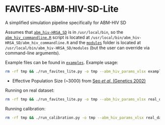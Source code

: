 # FAVITES-ABM-HIV-SD-Lite
A simplified simulation pipeline specifically for ABM-HIV SD

Assumes that [`abm_hiv-HRSA_SD`](https://github.com/mathematica-pub/abm_hiv/tree/HRSA_SD) is in `/usr/local/bin`, so the [`abm_hiv_commandline.R`](https://github.com/mathematica-pub/abm_hiv/blob/HRSA_SD/abm_hiv_commandline.R) script is located at `/usr/local/bin/abm_hiv-HRSA_SD/abm_hiv_commandline.R` and the [`modules`](https://github.com/mathematica-pub/abm_hiv/tree/HRSA_SD/modules) folder is located at `/usr/local/bin/abm_hiv-HRSA_SD/modules` (but the user can override via command-line arguments).

Example files can be found in [`examples`](examples). Example usage:

```bash
rm -rf tmp && ./run_favites_lite.py -o tmp --abm_hiv_params_xlsx example/data.xlsx --abm_hiv_trans_start .25 --abm_hiv_trans_end .5 --abm_hiv_trans_time 25 --sample_time_probs_csv example/time_probs.csv --abm_hiv_sd_demographics_csv example/demographics.csv --coatran_eff_pop_size 3000 --time_tree_seed example/seed_tree.nwk --mutation_rate_loc 0.0000667 --mutation_rate_scale 0.000041667 --time_tree_tmrca 1938.34 --sim_start_time 2015
```
* Effective Population Size (~3000) from [Seo *et al*. (Genetics 2002)](https://doi.org/10.1093/genetics/160.4.1283)

Running on real dataset:

```bash
rm -rf tmp && ./run_favites_lite.py -o tmp --abm_hiv_params_xlsx real_data/data_v2.xlsx --abm_hiv_trans_start .25 --abm_hiv_trans_end .5 --abm_hiv_trans_time 25 --sample_time_probs_csv real_data/time_probs.csv --abm_hiv_sd_demographics_csv real_data/demographics.csv --coatran_eff_pop_size 3000 --time_tree_seed real_data/seed_tree.nwk --mutation_rate_loc 0.00055 --mutation_rate_scale 0.0005 --time_tree_tmrca 1938.34 --sim_start_time 2019
```

Running calibration:

```bash
rm -rf tmp && ./run_calibration.py -o tmp --abm_hiv_params_xlsx real_data/data_v2.xlsx --abm_hiv_trans_start .25 --abm_hiv_trans_end .5 --abm_hiv_trans_time 25 --sample_time_probs_csv real_data/time_probs.csv --abm_hiv_sd_demographics_csv real_data/demographics.csv --coatran_eff_pop_size 3000 --time_tree_seed real_data/seed_tree.nwk --mutation_rate_loc 0.00055 --mutation_rate_scale 0.0005 --time_tree_tmrca 1938.34 --sim_start_time 2019 --calibration_csv real_data/sd_calibration.csv
```
